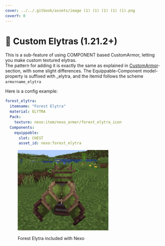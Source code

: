 ```yaml
---
cover: ../../.gitbook/assets/image (1) (1) (1) (1) (1).png
coverY: 0
---
```


# 🪽 Custom Elytras (1.21.2+)

This is a sub-feature of using COMPONENT based CustomArmor, letting you make custom textured elytras.\
The pattern for adding it is exactly the same as explained in [CustomArmor](components.md)-section, with some slight differences. The Equippable-Component model-property is suffixed with \_elytra, and the itemid follows the scheme `armorname_elytra`&#x20;

Here is a config example:

```yaml
forest_elytra:
  itemname: "Forest Elytra"
  material: ELYTRA
  Pack:
    texture: nexo:item/nexo_armor/forest_elytra_icon
  Components:
    equippable:
      slot: CHEST
      asset_id: nexo:forest_elytra
```

<figure><img src="../../.gitbook/assets/image (1) (1) (1) (1) (1).png" alt=""><figcaption><p>Forest Elytra included with Nexo</p></figcaption></figure>
